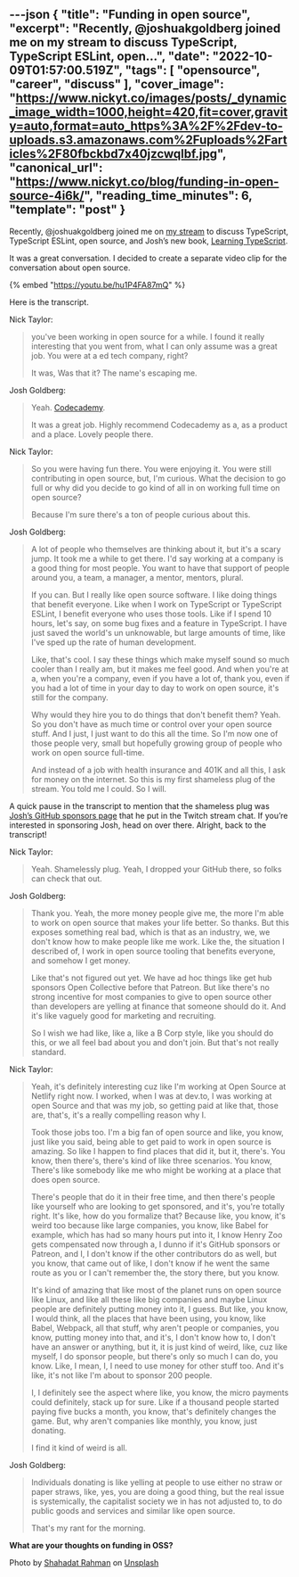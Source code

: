 ---json
{
  "title": "Funding in open source",
  "excerpt": "Recently, @joshuakgoldberg joined me on my stream to discuss TypeScript, TypeScript ESLint, open...",
  "date": "2022-10-09T01:57:00.519Z",
  "tags": [
    "opensource",
    "career",
    "discuss"
  ],
  "cover_image": "https://www.nickyt.co/images/posts/_dynamic_image_width=1000,height=420,fit=cover,gravity=auto,format=auto_https%3A%2F%2Fdev-to-uploads.s3.amazonaws.com%2Fuploads%2Farticles%2F80fbckbd7x40jzcwqlbf.jpg",
  "canonical_url": "https://www.nickyt.co/blog/funding-in-open-source-4i6k/",
  "reading_time_minutes": 6,
  "template": "post"
}
---

Recently, @joshuakgoldberg joined me on [my stream](https://livecoding.ca) to discuss TypeScript, TypeScript ESLint, open source, and Josh’s new book, [Learning TypeScript](https://www.learningtypescript.com).

It was a great conversation. I decided to create a separate video clip for the conversation about open source.

{% embed "https://youtu.be/hu1P4FA87mQ" %}

Here is the transcript.

Nick Taylor:

<blockquote>
<p>you've been working in open source for a while. I found it really interesting that you went from, what I can only assume was a great job. You were at a ed tech company, right?</p>

<p>It was, Was that it? The name's escaping me.</p>
</blockquote>

Josh Goldberg:

<blockquote>
<p>Yeah. <a href="https://www.codecademy.com/">Codecademy</a>.</p>

<p>It was a great job. Highly recommend Codecademy as a, as a product and a place. Lovely people there.
</p>
</blockquote>

Nick Taylor:

<blockquote>
<p>So you were having fun there. You were enjoying it. You were still contributing in open source, but, I'm curious. What the decision to go full or why did you decide to go kind of all in on working full time on open source?</p>

<p>Because I'm sure there's a ton of people curious about this.</p>
</blockquote>

Josh Goldberg:

<blockquote>
<p>A lot of people who themselves are thinking about it, but it's a scary jump. It took me a while to get there. I'd say working at a company is a good thing for most people. You want to have that support of people around you, a team, a manager, a mentor, mentors, plural.</p>

<p>If you can. But I really like open source software. I like doing things that benefit everyone. Like when I work on TypeScript or TypeScript ESLint, I benefit everyone who uses those tools. Like if I spend 10 hours, let's say, on some bug fixes and a feature in TypeScript. I have just saved the world's un unknowable, but large amounts of time, like I've sped up the rate of human development.</p>

<p>Like, that's cool. I say these things which make myself sound so much cooler than I really am, but it makes me feel good. And when you're at a, when you're a company, even if you have a lot of, thank you, even if you had a lot of time in your day to day to work on open source, it's still for the company.</p>

<p>Why would they hire you to do things that don't benefit them? Yeah. So you don't have as much time or control over your open source stuff. And I just, I just want to do this all the time. So I'm now one of those people very, small but hopefully growing group of people who work on open source full-time.</p>

<p>And instead of a job with health insurance and 401K and all this, I ask for money on the internet. So this is my first shameless plug of the stream. You told me I could. So I will.</p>
</blockquote>

A quick pause in the transcript to mention that the shameless plug was [Josh’s GitHub sponsors page](https://github.com/sponsors/JoshuaKGoldberg) that he put in the Twitch stream chat. If you’re interested in sponsoring Josh, head on over there. Alright, back to the transcript!

Nick Taylor:

<blockquote>
<p>Yeah. Shamelessly plug. Yeah, I dropped your GitHub there, so folks can check that out.</p></blockquote>

Josh Goldberg:

<blockquote>
<p>Thank you. Yeah, the more money people give me, the more I'm able to work on open source that makes your life better. So thanks. But this exposes something real bad, which is that as an industry, we, we don't know how to make people like me work. Like the, the situation I described of, I work in open source tooling that benefits everyone, and somehow I get money.</p>

<p>Like that's not figured out yet. We have ad hoc things like get hub sponsors Open Collective before that Patreon. But like there's no strong incentive for most companies to give to open source other than developers are yelling at finance that someone should do it. And it's like vaguely good for marketing and recruiting.</p>

<p>So I wish we had like, like a, like a B Corp style, like you should do this, or we all feel bad about you and don't join. But that's not really standard.
</p>
</blockquote>

Nick Taylor:

<blockquote>
<p>Yeah, it's definitely interesting cuz like I'm working at Open Source at Netlify right now. I worked, when I was at dev.to, I was working at open Source and that was my job, so getting paid at like that, those are, that's, it's a really compelling reason why I.</p>

<p>Took those jobs too. I'm a big fan of open source and like, you know, just like you said, being able to get paid to work in open source is amazing. So like I happen to find places that did it, but it, there's. You know, then there's, there's kind of like three scenarios. You know, There's like somebody like me who might be working at a place that does open source.</p>

<p>There's people that do it in their free time, and then there's people like yourself who are looking to get sponsored, and it's, you're totally right. It's like, how do you formalize that? Because like, you know, it's weird too because like large companies, you know, like Babel for example, which has had so many hours put into it, I know Henry Zoo gets compensated now through a, I dunno if it's GitHub sponsors or Patreon, and I, I don't know if the other contributors do as well, but you know, that came out of like, I don't know if he went the same route as you or I can't remember the, the story there, but you know.</p>

<p>It's kind of amazing that like most of the planet runs on open source like Linux, and like all these like big companies and maybe Linux people are definitely putting money into it, I guess. But like, you know, I would think, all the places that have been using, you know, like Babel, Webpack, all that stuff, why aren't people or companies, you know, putting money into that, and it's, I don't know how to, I don't have an answer or anything, but it, it is just kind of weird, like, cuz like myself, I do sponsor people, but there's only so much I can do, you know. Like, I mean, I, I need to use money for other stuff too. And it's like, it's not like I'm about to sponsor 200 people.</p>

<p>I, I definitely see the aspect where like, you know, the micro payments could definitely, stack up for sure. Like if a thousand people started paying five bucks a month, you know, that's definitely changes the game. But, why aren't companies like monthly, you know, just donating.</p>

<p>I find it kind of weird is all.</p>
</blockquote>

Josh Goldberg:

<blockquote>
<p>Individuals donating is like yelling at people to use either no straw or paper straws, like, yes, you are doing a good thing, but the real issue is systemically, the capitalist society we in has not adjusted to, to do public goods and services and similar like open source.</p>

<p>That's my rant for the morning.</p>
</blockquote>

**What are your thoughts on funding in OSS?**

Photo by <a href="https://unsplash.com/@hishahadat?utm_source=unsplash&utm_medium=referral&utm_content=creditCopyText">Shahadat Rahman</a> on <a href="https://unsplash.com/s/photos/open-source?utm_source=unsplash&utm_medium=referral&utm_content=creditCopyText">Unsplash</a>
